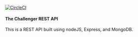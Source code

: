 [![CircleCI](https://circleci.com/gh/Betty-Kebenei/the-challenger-rest-api/tree/master.svg?style=svg)](https://circleci.com/gh/Betty-Kebenei/the-challenger-rest-api/tree/master)

#### The Challenger REST API

This is a REST API built using nodeJS, Express, and MongoDB.